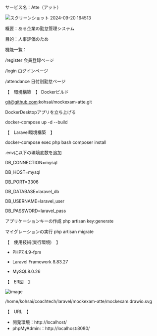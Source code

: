 サービス名：Atte（アット）


![スクリーンショット 2024-09-20 164513](https://github.com/user-attachments/assets/be883b52-a7a2-44fa-95a3-bee9b89b2ffe)



概要：ある企業の勤怠管理システム

目的：人事評価のため

機能一覧：

/register	会員登録ページ

/login	    ログインページ

/attendance	日付別勤怠ページ


【　環境構築　】
Dockerビルド

git@github.com:kohsai/mockexam-atte.git

DockerDesktopアプリを立ち上げる

docker-compose up -d --build

【　Laravel環境構築　】

docker-compose exec php bash
composer install

.envに以下の環境変数を追加

DB_CONNECTION=mysql

DB_HOST=mysql

DB_PORT=3306

DB_DATABASE=laravel_db

DB_USERNAME=laravel_user

DB_PASSWORD=laravel_pass


アプリケーションキーの作成
php artisan key:generate


マイグレーションの実行
php artisan migrate


【　使用技術(実行環境)　】

- PHP7.4.9-fpm

- Laravel Framework 8.83.27

- MySQL8.0.26

【　ER図　】

![image](https://github.com/user-attachments/assets/3ce1b152-f54a-4634-8096-660f7eac6f63)

/home/kohsai/coachtech/laravel/mockexam-atte/mockexam.drawio.svg

【　URL　】
- 開発環境：http://localhost/
- phpMyAdmin:：http://localhost:8080/





